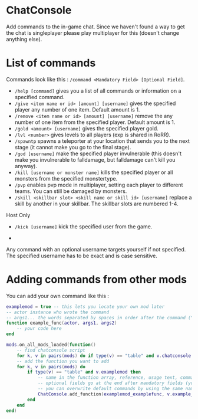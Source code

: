 # ChatConsole

Add commands to the in-game chat. Since we haven't found a way to get the chat is singleplayer please play multiplayer for this (doesn't change anything else).

# List of commands

Commands look like this : ```/command <Mandatory Field> [Optional Field]```.

* ```/help [command]``` gives you a list of all commands or information on a specified command.
* ```/give <item name or id> [amount] [username]``` gives the specified player any number of one item. Default amount is 1.
* ```/remove <item name or id> [amount] [username]``` remove the any number of one item from the specified player. Default amount is 1.
* ```/gold <amount> [username]``` gives the specified player gold.
* ```/lvl <number>``` gives levels to all players (exp is shared in RoRR).
* ```/spawntp``` spawns a teleporter at your location that sends you to the next stage (it cannot make you go to the final stage).
* ```/god [username]``` make the specified player invulnerable (this doesn't make you invulnerable to falldamage, but falldamage can't kill you anyway).
* ```/kill [username or monster name]``` kills the specified player or all monsters from the specified monstertype.
* ```/pvp``` enables pvp mode in multiplayer, setting each player to different teams. You can still be damaged by monsters.
* ```/skill <skillbar slot> <skill name or skill id> [username]``` replace a skill by another in your skillbar. The skillbar slots are numbered 1-4.


Host Only
* ```/kick [username]``` kick the specified user from the game.

* ``` ```

Any command with an optional username targets yourself if not specified. The specified username has to be exact and is case sensitive.


# Adding commands from other mods

You can add your own command like this :

```lua
examplemod = true -- this lets you locate your own mod later
-- actor instance who wrote the command
-- args1... the words separated by spaces in order after the command ("/command args1 args2 args3 ..."). These are strings containing any non-space characters
function example_func(actor, args1, args2)
    -- your code here
end

mods.on_all_mods_loaded(function() 
    -- find chatconsole script
    for k, v in pairs(mods) do if type(v) == "table" and v.chatconsole then ChatConsole = v end end 
    -- add the function you want to add
    for k, v in pairs(mods) do
        if type(v) == "table" and v.examplemod then 
            -- name in the function array, reference, usage text, command ("/example")
            -- optional fields go at the end after mandatory fields (you can avoid doing this if you know what you're doing)
            -- you can overwrite default commands by using the same name (here examplemod_examplefunc)
            ChatConsole.add_function(examplemod_examplefunc, v.example_func, "<y>/example <example mandatory field> [example optional field]", "example")
        end 
    end
end)
```
